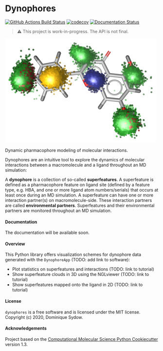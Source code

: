 Dynophores
==========

[//]: # (Badges)
[![GitHub Actions Build Status](https://github.com/dominiquesydow/dynophores/workflows/CI/badge.svg)](https://github.com/dominiquesydow/dynophores/actions?query=workflow%3ACI)
[![codecov](https://codecov.io/gh/dominiquesydow/dynophores/branch/master/graph/badge.svg)](https://codecov.io/gh/dominiquesydow/dynophores/branch/master)
[![Documentation Status](https://readthedocs.org/projects/dynophores/badge/?version=latest)](https://dynophores.readthedocs.io/en/latest/?badge=latest)

> ⚠ This project is work-in-progress. The API is not final.


![OpenCADD](/docs/_static/dynophore.png)

Dynamic pharmacophore modeling of molecular interactions.

Dynophores are an intuitive tool to explore the dynamics of molecular interactions between 
a macromolecule and a ligand throughout an MD simulation: 

A __dynophore__ is a collection of so-called __superfeatures__. 
A superfeature is defined as a pharmacophore feature on ligand site 
(defined by a feature type, e.g. HBA, and one or more ligand atom numbers/serials) that occurs 
at least once during an MD simulation. A superfeature can have one or more interaction partner(s) 
on macromolecule-side. 
These interaction partners are called __environmental partners__. 
Superfeatures and their environmental partners are monitored throughout an MD simulation.

#### Documentation

The documentation will be available soon.

#### Overview

This Python library offers visualization schemes for dynophore data generated with the `DynophoreApp` (TODO: add link to software): 

- Plot statistics on superfeatures and interactions (TODO: link to tutorial)
- Show superfeature clouds in 3D using the NGLviewer (TODO: link to tutorial)
- Show superfeatures mapped onto the ligand in 2D (TODO: link to tutorial)

#### License

`dynophores` is a free software and is licensed under the MIT license. 
Copyright (c) 2020, Dominique Sydow.


#### Acknowledgements
 
Project based on the 
[Computational Molecular Science Python Cookiecutter](https://github.com/molssi/cookiecutter-cms) version 1.3.
